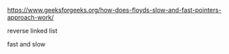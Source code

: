 https://www.geeksforgeeks.org/how-does-floyds-slow-and-fast-pointers-approach-work/


reverse linked list


fast and slow
